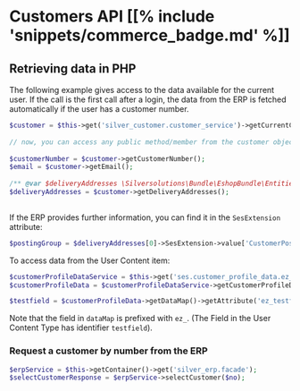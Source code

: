 # Customers API [[% include 'snippets/commerce_badge.md' %]]

## Retrieving data in PHP

The following example gives access to the data available for the current user.
If the call is the first call after a login, the data from the ERP is fetched automatically if the user has a customer number. 

``` php
$customer = $this->get('silver_customer.customer_service')->getCurrentCustomer();
 
// now, you can access any public method/member from the customer object, e.g.:
 
$customerNumber = $customer->getCustomerNumber();
$email = $customer->getEmail();
 
/** @var $deliveryAddresses \Silversolutions\Bundle\EshopBundle\Entities\Messages\Document\Party */
$deliveryAddresses = $customer->getDeliveryAddresses();
 
```

If the ERP provides further information, you can find it in the `SesExtension` attribute:

``` php
$postingGroup = $deliveryAddresses[0]->SesExtension->value['CustomerPostingGroup'];
```

To access data from the User Content item: 

``` php
$customerProfileDataService = $this->get('ses.customer_profile_data.ez_erp');
$customerProfileData = $customerProfileDataService->getCustomerProfileData();

$testfield = $customerProfileData->getDataMap()->getAttribute('ez_testfield');
```

Note that the field in `dataMap` is prefixed with `ez_`. (The Field in the User Content Type has identifier `testfield`).

### Request a customer by number from the ERP

``` php
$erpService = $this->getContainer()->get('silver_erp.facade');
$selectCustomerResponse = $erpService->selectCustomer($no);
```
